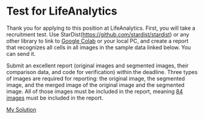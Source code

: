 # Test for LifeAnalytics

Thank you for applying to this position at LifeAnalytics.
First, you will take a recruitment test.
Use StarDist(https://github.com/stardist/stardist) or any other library to link to [Google Colab](https://www.linkedin.com/safety/go?url=https%3A%2F%2Fcolab.research.google.com%2Fdrive%2F1wI5X0tt18pupuPB25c5RLYb1DiqfEl2c%3Fusp%3Dsharing&trk=flagship-messaging-web&messageThreadUrn=urn%3Ali%3AmessagingThread%3A2-YjNlOGFkMzktMDA1OC00MzNmLWE1MDEtODc2YzAwYjc3NzgzXzAxMA%3D%3D&lipi=urn%3Ali%3Apage%3Ad_flagship3_messaging_conversation_detail%3Bg3gsdshmQBGD94EsgGs7zQ%3D%3D) or your local PC, 
and create a report that recognizes all cells in all images in the sample data linked below. You can send it.

Submit an excellent report (original images and segmented images, their comparison data, and code for verification) within the deadline.
Three types of images are required for reporting: the original image, the segmented image, and the merged image of the original image and the segmented image.
All of those images must be included in the report, meaning [84 images](https://www.linkedin.com/safety/go?url=https%3A%2F%2Fdrive.google.com%2Ffile%2Fd%2F1JCmpoaHvhvoBdqy-hAGfXP1JWuA5Ctd0%2Fview%3Fusp%3Ddrive_link&trk=flagship-messaging-web&messageThreadUrn=urn%3Ali%3AmessagingThread%3A2-YjNlOGFkMzktMDA1OC00MzNmLWE1MDEtODc2YzAwYjc3NzgzXzAxMA%3D%3D&lipi=urn%3Ali%3Apage%3Ad_flagship3_messaging_conversation_detail%3Bg3gsdshmQBGD94EsgGs7zQ%3D%3D) must be included in the report.

[My Solution](https://www.linkedin.com/safety/go?url=https%3A%2F%2Fcolab.research.google.com%2Fdrive%2F1wI5X0tt18pupuPB25c5RLYb1DiqfEl2c%3Fusp%3Dsharing&trk=flagship-messaging-web&messageThreadUrn=urn%3Ali%3AmessagingThread%3A2-YjNlOGFkMzktMDA1OC00MzNmLWE1MDEtODc2YzAwYjc3NzgzXzAxMA%3D%3D&lipi=urn%3Ali%3Apage%3Ad_flagship3_messaging_conversation_detail%3Bg3gsdshmQBGD94EsgGs7zQ%3D%3D)
